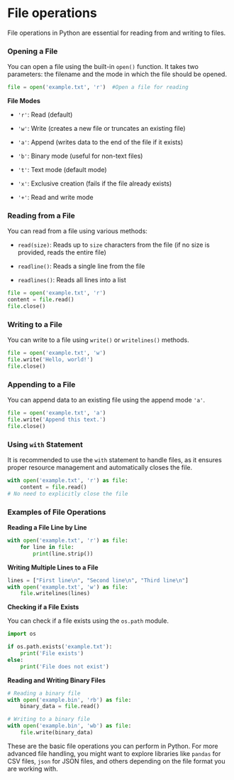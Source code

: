 # File operations

File operations in Python are essential for reading from and writing to files.  

### Opening a File

You can open a file using the built-in `open()` function. It takes two parameters: the filename and the mode in which the file should be opened.

```python
file = open('example.txt', 'r')  #Open a file for reading
```

**File Modes**

- `'r'`: Read (default)

- `'w'`: Write (creates a new file or truncates an existing file)

- `'a'`: Append (writes data to the end of the file if it exists)

- `'b'`: Binary mode (useful for non-text files)

- `'t'`: Text mode (default mode)

- `'x'`: Exclusive creation (fails if the file already exists)

- `'+'`: Read and write mode


### Reading from a File

You can read from a file using various methods:

- `read(size)`: Reads up to `size` characters from the file (if no size is provided, reads the entire file)

- `readline()`: Reads a single line from the file

- `readlines()`: Reads all lines into a list

```python
file = open('example.txt', 'r')
content = file.read()
file.close()
```

### Writing to a File

You can write to a file using `write()` or `writelines()` methods.

```python
file = open('example.txt', 'w')
file.write('Hello, world!')
file.close()
```

### Appending to a File

You can append data to an existing file using the append mode `'a'`.

```python
file = open('example.txt', 'a')
file.write('Append this text.')
file.close()
```

### Using `with` Statement

It is recommended to use the `with` statement to handle files, as it ensures proper resource management and automatically closes the file.

```python
with open('example.txt', 'r') as file:
    content = file.read()
# No need to explicitly close the file
```

### Examples of File Operations

**Reading a File Line by Line**

```python
with open('example.txt', 'r') as file:
    for line in file:
        print(line.strip())
```

**Writing Multiple Lines to a File**

```python
lines = ["First line\n", "Second line\n", "Third line\n"]
with open('example.txt', 'w') as file:
    file.writelines(lines)
```

**Checking if a File Exists**

You can check if a file exists using the `os.path` module.

```python
import os

if os.path.exists('example.txt'):
    print('File exists')
else:
    print('File does not exist')
```

**Reading and Writing Binary Files**

```python
# Reading a binary file
with open('example.bin', 'rb') as file:
    binary_data = file.read()

# Writing to a binary file
with open('example.bin', 'wb') as file:
    file.write(binary_data)
```

These are the basic file operations you can perform in Python. For more advanced file handling, you might want to explore libraries like `pandas` for CSV files, `json` for JSON files, and others depending on the file format you are working with.